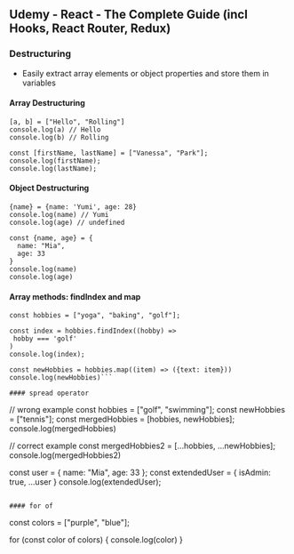 ## Udemy - React - The Complete Guide (incl Hooks, React Router, Redux)

### Destructuring
- Easily extract array elements or object properties and store them in variables

#### Array Destructuring

```
[a, b] = ["Hello", "Rolling"]
console.log(a) // Hello
console.log(b) // Rolling

const [firstName, lastName] = ["Vanessa", "Park"];
console.log(firstName);
console.log(lastName);

```

#### Object Destructuring

```
{name} = {name: 'Yumi', age: 28}
console.log(name) // Yumi
console.log(age) // undefined

const {name, age} = {
  name: "Mia",
  age: 33
}
console.log(name)
console.log(age)
```

#### Array methods: findIndex and map

```
const hobbies = ["yoga", "baking", "golf"];

const index = hobbies.findIndex((hobby) => 
 hobby === 'golf'
)
console.log(index);

const newHobbies = hobbies.map((item) => ({text: item}))
console.log(newHobbies)```

#### spread operator

```
// wrong example
const hobbies = ["golf", "swimming"];
const newHobbies = ["tennis"];
const mergedHobbies = [hobbies, newHobbies];
console.log(mergedHobbies)

// correct example
const mergedHobbies2 = [...hobbies, ...newHobbies];
console.log(mergedHobbies2)

const user = {
  name: "Mia",
  age: 33
};
const extendedUser = {
  isAdmin: true,
  ...user
}
console.log(extendedUser);
```

#### for of 
```
const colors = ["purple", "blue"];

for (const color of colors) {
  console.log(color)
}
```